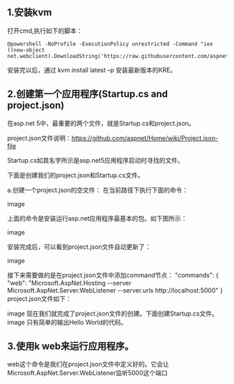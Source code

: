 ## 1.安装kvm

打开cmd,执行如下的脚本：

    @powershell -NoProfile -ExecutionPolicy unrestricted -Command "iex ((new-object net.webclient).DownloadString('https://raw.githubusercontent.com/aspnet/Home/master/kvminstall.ps1'))"

安装完以后，通过 kvm install latest –p 安装最新版本的KRE。


## 2.创建第一个应用程序(Startup.cs and project.json)

在asp.net 5中，最重要的两个文件，就是Startup.cs和project.json。

project.json文件说明：https://github.com/aspnet/Home/wiki/Project.json-file

Startup.cs如其名字所示是asp.net5应用程序启动时寻找的文件。

下面是创建我们的project.json和Startup.cs文件。

a.创建一个project.json的空文件：
在当前路径下执行下面的命令：

image

上面的命令是安装运行asp.net应用程序最基本的包。如下图所示：

image

安装完成后，可以看到project.json文件自动更新了：

image

 

接下来需要做的是在project.json文件中添加command节点：
"commands": {
    "web": "Microsoft.AspNet.Hosting --server Microsoft.AspNet.Server.WebListener --server.urls http://localhost:5000"
    }
project.json文件如下：

image
现在我们就完成了project.json文件的创建。下面创建Startup.cs文件。
image
只有简单的输出Hello World的代码。
 
## 3.使用k web来运行应用程序。

 web这个命令是我们在project.json文件中定义好的。它会让Microsoft.AspNet.Server.WebListener监听5000这个端口
